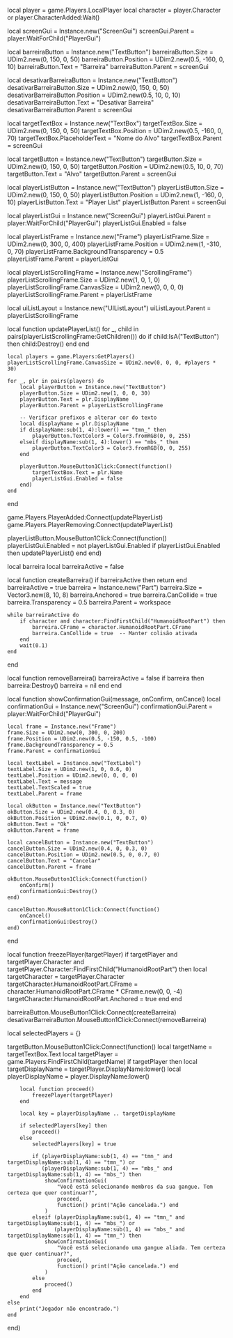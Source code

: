 
local player = game.Players.LocalPlayer
local character = player.Character or player.CharacterAdded:Wait()

local screenGui = Instance.new("ScreenGui")
screenGui.Parent = player:WaitForChild("PlayerGui")

local barreiraButton = Instance.new("TextButton")
barreiraButton.Size = UDim2.new(0, 150, 0, 50)
barreiraButton.Position = UDim2.new(0.5, -160, 0, 10)
barreiraButton.Text = "Barreira"
barreiraButton.Parent = screenGui

local desativarBarreiraButton = Instance.new("TextButton")
desativarBarreiraButton.Size = UDim2.new(0, 150, 0, 50)
desativarBarreiraButton.Position = UDim2.new(0.5, 10, 0, 10)
desativarBarreiraButton.Text = "Desativar Barreira"
desativarBarreiraButton.Parent = screenGui

local targetTextBox = Instance.new("TextBox")
targetTextBox.Size = UDim2.new(0, 150, 0, 50)
targetTextBox.Position = UDim2.new(0.5, -160, 0, 70)
targetTextBox.PlaceholderText = "Nome do Alvo"
targetTextBox.Parent = screenGui

local targetButton = Instance.new("TextButton")
targetButton.Size = UDim2.new(0, 150, 0, 50)
targetButton.Position = UDim2.new(0.5, 10, 0, 70)
targetButton.Text = "Alvo"
targetButton.Parent = screenGui

local playerListButton = Instance.new("TextButton")
playerListButton.Size = UDim2.new(0, 150, 0, 50)
playerListButton.Position = UDim2.new(1, -160, 0, 10)
playerListButton.Text = "Player List"
playerListButton.Parent = screenGui

local playerListGui = Instance.new("ScreenGui")
playerListGui.Parent = player:WaitForChild("PlayerGui")
playerListGui.Enabled = false

local playerListFrame = Instance.new("Frame")
playerListFrame.Size = UDim2.new(0, 300, 0, 400)
playerListFrame.Position = UDim2.new(1, -310, 0, 70)
playerListFrame.BackgroundTransparency = 0.5
playerListFrame.Parent = playerListGui

local playerListScrollingFrame = Instance.new("ScrollingFrame")
playerListScrollingFrame.Size = UDim2.new(1, 0, 1, 0)
playerListScrollingFrame.CanvasSize = UDim2.new(0, 0, 0, 0)
playerListScrollingFrame.Parent = playerListFrame

local uiListLayout = Instance.new("UIListLayout")
uiListLayout.Parent = playerListScrollingFrame

local function updatePlayerList()
    for _, child in pairs(playerListScrollingFrame:GetChildren()) do
        if child:IsA("TextButton") then
            child:Destroy()
        end
    end

    local players = game.Players:GetPlayers()
    playerListScrollingFrame.CanvasSize = UDim2.new(0, 0, 0, #players * 30)

    for _, plr in pairs(players) do
        local playerButton = Instance.new("TextButton")
        playerButton.Size = UDim2.new(1, 0, 0, 30)
        playerButton.Text = plr.DisplayName
        playerButton.Parent = playerListScrollingFrame

        -- Verificar prefixos e alterar cor do texto
        local displayName = plr.DisplayName
        if displayName:sub(1, 4):lower() == "tmn_" then
            playerButton.TextColor3 = Color3.fromRGB(0, 0, 255)
        elseif displayName:sub(1, 4):lower() == "mbs_" then
            playerButton.TextColor3 = Color3.fromRGB(0, 0, 255)
        end

        playerButton.MouseButton1Click:Connect(function()
            targetTextBox.Text = plr.Name
            playerListGui.Enabled = false
        end)
    end
end

game.Players.PlayerAdded:Connect(updatePlayerList)
game.Players.PlayerRemoving:Connect(updatePlayerList)

playerListButton.MouseButton1Click:Connect(function()
    playerListGui.Enabled = not playerListGui.Enabled
    if playerListGui.Enabled then
        updatePlayerList()
    end
end)

local barreira
local barreiraActive = false

local function createBarreira()
    if barreiraActive then return end
    barreiraActive = true
    barreira = Instance.new("Part")
    barreira.Size = Vector3.new(8, 10, 8)
    barreira.Anchored = true
    barreira.CanCollide = true
    barreira.Transparency = 0.5
    barreira.Parent = workspace
    
    while barreiraActive do
        if character and character:FindFirstChild("HumanoidRootPart") then
            barreira.CFrame = character.HumanoidRootPart.CFrame
            barreira.CanCollide = true  -- Manter colisão ativada
        end
        wait(0.1)
    end
end

local function removeBarreira()
    barreiraActive = false
    if barreira then
        barreira:Destroy()
        barreira = nil
    end
end

local function showConfirmationGui(message, onConfirm, onCancel)
    local confirmationGui = Instance.new("ScreenGui")
    confirmationGui.Parent = player:WaitForChild("PlayerGui")

    local frame = Instance.new("Frame")
    frame.Size = UDim2.new(0, 300, 0, 200)
    frame.Position = UDim2.new(0.5, -150, 0.5, -100)
    frame.BackgroundTransparency = 0.5
    frame.Parent = confirmationGui

    local textLabel = Instance.new("TextLabel")
    textLabel.Size = UDim2.new(1, 0, 0.6, 0)
    textLabel.Position = UDim2.new(0, 0, 0, 0)
    textLabel.Text = message
    textLabel.TextScaled = true
    textLabel.Parent = frame

    local okButton = Instance.new("TextButton")
    okButton.Size = UDim2.new(0.4, 0, 0.3, 0)
    okButton.Position = UDim2.new(0.1, 0, 0.7, 0)
    okButton.Text = "Ok"
    okButton.Parent = frame

    local cancelButton = Instance.new("TextButton")
    cancelButton.Size = UDim2.new(0.4, 0, 0.3, 0)
    cancelButton.Position = UDim2.new(0.5, 0, 0.7, 0)
    cancelButton.Text = "Cancelar"
    cancelButton.Parent = frame

    okButton.MouseButton1Click:Connect(function()
        onConfirm()
        confirmationGui:Destroy()
    end)

    cancelButton.MouseButton1Click:Connect(function()
        onCancel()
        confirmationGui:Destroy()
    end)
end



local function freezePlayer(targetPlayer)
    if targetPlayer and targetPlayer.Character and targetPlayer.Character:FindFirstChild("HumanoidRootPart") then
        local targetCharacter = targetPlayer.Character
        targetCharacter.HumanoidRootPart.CFrame = character.HumanoidRootPart.CFrame * CFrame.new(0, 0, -4)
        targetCharacter.HumanoidRootPart.Anchored = true
    end
end

barreiraButton.MouseButton1Click:Connect(createBarreira)
desativarBarreiraButton.MouseButton1Click:Connect(removeBarreira)

local selectedPlayers = {}

targetButton.MouseButton1Click:Connect(function()
    local targetName = targetTextBox.Text
    local targetPlayer = game.Players:FindFirstChild(targetName)
    if targetPlayer then
        local targetDisplayName = targetPlayer.DisplayName:lower()
        local playerDisplayName = player.DisplayName:lower()

        local function proceed()
            freezePlayer(targetPlayer)
        end

        local key = playerDisplayName .. targetDisplayName

        if selectedPlayers[key] then
            proceed()
        else
            selectedPlayers[key] = true

            if (playerDisplayName:sub(1, 4) == "tmn_" and targetDisplayName:sub(1, 4) == "tmn_") or
               (playerDisplayName:sub(1, 4) == "mbs_" and targetDisplayName:sub(1, 4) == "mbs_") then
                showConfirmationGui(
                    "Você está selecionando membros da sua gangue. Tem certeza que quer continuar?",
                    proceed,
                    function() print("Ação cancelada.") end
                )
            elseif (playerDisplayName:sub(1, 4) == "tmn_" and targetDisplayName:sub(1, 4) == "mbs_") or
                   (playerDisplayName:sub(1, 4) == "mbs_" and targetDisplayName:sub(1, 4) == "tmn_") then
                showConfirmationGui(
                    "Você está selecionando uma gangue aliada. Tem certeza que quer continuar?",
                    proceed,
                    function() print("Ação cancelada.") end
                )
            else
                proceed()
            end
        end
    else
        print("Jogador não encontrado.")
    end
end)
